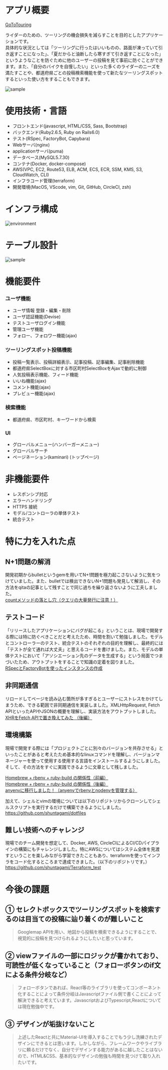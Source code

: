 # アプリ概要

[GoToTouring](http://touringtaro.work/)<br>

ライダーのための、ツーリングの機会損失を減らすことを目的としたアプリケーションです。<br>
具体的な状況としては「ツーリングに行ったはいいものの、路面が凍っていて引き返すことになった」、「夏だからと油断したら寒すぎて引き返すことになった」というようなことを防ぐために他のユーザーの投稿を見て事前に防ぐことができます。また、「自分のバイクを自慢したい」といった多くのライダーのニーズを満たすことや、都道府県ごとの投稿検索機能を使って新たなツーリングスポットするといった使い方をすることもできます。

![sample](https://user-images.githubusercontent.com/69618840/102978259-96cddb00-4547-11eb-81be-7839e4939fc1.jpeg)


# 使用技術・言語

- フロントエンド(javascript, HTML/CSS, Sass, Bootstrap)
- バックエンド(Ruby2.6.5, Ruby on Rails6.0)
- テスト(RSpec, FactoryBot, Capybara)
- Webサーバ(nginx)
- applicationサーバ(puma)
- データベース(MySQL5.7.30)
- コンテナ(Docker, docker-compose)
- AWS(VPC, EC2, Route53, ELB, ACM, ECS, ECR, SSM, KMS, S3, CloudWatch, CLI)
- インフラコード管理(terraform)
- 開発環境(MacOS, VScode, vim, Git, GitHub, CircleCI, zsh)

# インフラ構成
![environment](./public/images/bike_app_Env.png)

# テーブル設計
![sample](https://user-images.githubusercontent.com/69618840/102996481-8e38cd00-4566-11eb-8a65-38efd3c45a63.png)

# 機能要件

### ユーザ機能

- ユーザ情報 登録・編集・削除
- ユーザ認証機能(Devise)
- テストユーザログイン機能
- 管理ユーザ機能
- フォロー、フォロワー機能(ajax)

### ツーリングスポット投稿機能

- 投稿一覧表示、投稿詳細表示、記事投稿、記事編集、記事削除機能
- 都道府県SelectBoxに対する市区町村SelectBoxをAjaxで動的に制御
- 人気投稿表示機能、フィード機能
- いいね機能(ajax)
- コメント機能(ajax)
- プレビュー機能(ajax)

### 検索機能

- 都道府県、市区町村、キーワードから検索

### UI

- グローバルメニュー(ハンバーガーメニュー)
- グローバルサーチ
- ページネーション(kaminari) (トップページ)

# 非機能要件

- レスポンシブ対応
- エラーハンドリング
- HTTPS 接続
- モデル/コントローラの単体テスト
- 統合テスト


# 特に力を入れた点

## N+1問題の解消

開発初期からbulletというgemを用いてN+!問題を極力起こさないように気をつけていました。また、bulletでは検出できないN+1問題も発見して解消し、その方法をqitaの記事として残すことで同じ過ちを繰り返さないように工夫しました。<br>
<a href="https://qiita.com/shuntagami23/items/3379fe1c8cae34355904">countメソッドの落とし穴（クエリの大量発行に注意！）</a>

## テストコード

「リリースしたアプリケーションにバグが起こる」ということは、現場で開発する際には特に防ぐべきことだと考えたため、時間を割いて勉強しました。モデルとコントローラーのテスト、統合テストのそれぞれの目的を理解し、最終的には「テストが全て通れば大丈夫」と思えるコードを書けました。また、モデルの単体テストにおいて「アソシエーション先のデータを生成する」という局面でつまづいたため、アウトプットをすることで知識の定着を図りました。<br>
<a href="https://qiita.com/shuntagami23/items/90d291bce5dbb75b8018">RSpecとFactoryBotを使ったインスタンスの作成</a>

## 非同期通信

リロードしてページを読み込む箇所が多すぎるとユーザーにストレスをかけてしまうため、できる範囲で非同期通信を実装しました。XMLHttpRequest, Fetch APIといったAPIやJSONの概要を理解し、実装方法をアウトプットしました。<br>
<a href="https://qiita.com/shuntagami23/items/cdbe3185a6307db8ce62">XHRをFetch APIで置き換えてみた （後編）</a>

## 環境構築

現場で開発する際には「プロジェクトごとに別々のバージョンを共存させる」といったことがあると考えたため基本的なlinuxコマンドを理解し、バージョンマネージャーを使って使用する使用する言語をインストールするようにしました。そして、その方法をすぐに実践できるように文章として残しました。<br>

<a href="https://qiita.com/shuntagami23/items/14c026496c0f895daa55">Homebrew + rbenv + ruby-build の関係性（前編）</a><br>
<a href="https://qiita.com/shuntagami23/items/05a5eb6d00c710619072">Homebrew + rbenv + ruby-build の関係性（後編）</a><br>
<a href="https://qiita.com/shuntagami23/items/c359eecf193a97ac7d31">anyenvに移行しました！（anyenvでrbenvとnodenvを管理する）</a><br>

加えて、シェルとvimの環境については以下のリポジトリからクローンしてシェルスクリプトを実行するだけで構築できるようにしました。<br>
https://github.com/shuntagami/dotfiles

## 難しい技術へのチャレンジ
現場でのチーム開発を想定して、Docker, AWS, CircleCIによるCI/CDパイプラインの構築にもチャレンジしました。特にAWSについてはシステム全体を見渡すということを楽しみながら学習できたこともあり、terraformを使ってインフラをコード化するところまで達成できました。（以下のリポジトリです。）<br>
https://github.com/shuntagami/Terraform_test


# 今後の課題

## ① セレクトボックスでツーリングスポットを検索するのは目当ての投稿に辿り着くのが難しいこと

> Googlemap APIを用い、地図から投稿を検索できるようにすることで、視覚的に投稿を見つけられるようにしたいと思っています。

## ② viewファイルの一部にロジックが書かれており、可読性が低くなっていること（フォローボタンのif文による条件分岐など）
> フォローボタンであれば、React等のライブラリを使ってコンポーネント化することによって条件分岐はJavascriptファイル側で書くことによって解決できると考えています。JavascriptおよびTypescript,Reactについては現在勉強中です。

## ③ デザインが垢抜けないこと
> 上述したReactと共にMaterial-UIを導入することでもう少し洗練されたデザインにできるとは思います。しかしながら、フレームワークやライブラリに頼るだけでなく、自分でデザインする能力があるに越したことはないので、HTML&CSS、基本的なデザインの勉強も時間を見つけて取り入れたいです。








































